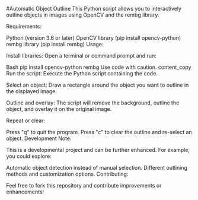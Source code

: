 #Automatic Object Outline
This Python script allows you to interactively outline objects in images using OpenCV and the rembg library.

Requirements:

Python (version 3.6 or later)
OpenCV library (pip install opencv-python)
rembg library (pip install rembg)
Usage:

Install libraries: Open a terminal or command prompt and run:

Bash
pip install opencv-python rembg
Use code with caution.
content_copy
Run the script: Execute the Python script containing the code.

Select an object: Draw a rectangle around the object you want to outline in the displayed image.

Outline and overlay: The script will remove the background, outline the object, and overlay it on the original image.

Repeat or clear:

Press "q" to quit the program.
Press "c" to clear the outline and re-select an object.
Development Note:

This is a developmental project and can be further enhanced. For example, you could explore:

Automatic object detection instead of manual selection.
Different outlining methods and customization options.
Contributing:

Feel free to fork this repository and contribute improvements or enhancements!
